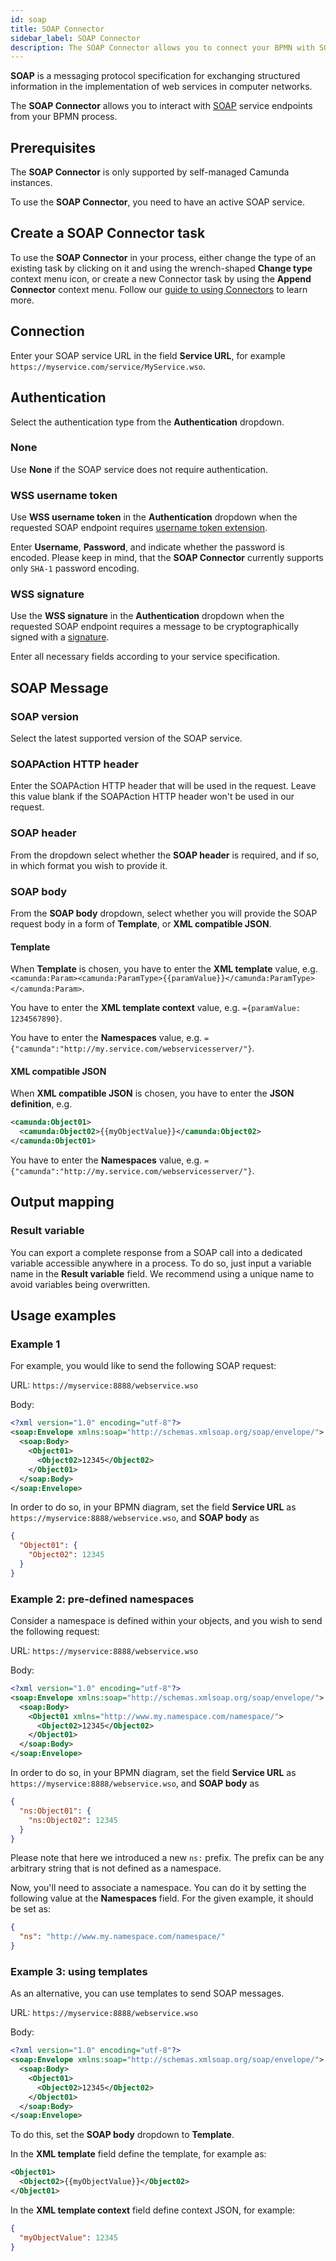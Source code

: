 ```yaml
---
id: soap
title: SOAP Connector
sidebar_label: SOAP Connector
description: The SOAP Connector allows you to connect your BPMN with SOAP services.
---
```


**SOAP** is a messaging protocol specification for exchanging structured
information in the implementation of web services in computer networks.

The **SOAP Connector** allows you to interact with [SOAP](https://en.wikipedia.org/wiki/SOAP) service endpoints
from your BPMN process.

## Prerequisites

The **SOAP Connector** is only supported by self-managed Camunda instances.

To use the **SOAP Connector**, you need to have an active SOAP service.

## Create a SOAP Connector task

To use the **SOAP Connector** in your process, either change the type of an existing task by clicking on it and using
the wrench-shaped **Change type** context menu icon, or create a new Connector task by using the **Append Connector** context menu.
Follow our [guide to using Connectors](/components/connectors/use-connectors/index.md) to learn more.

## Connection

Enter your SOAP service URL in the field **Service URL**, for example `https://myservice.com/service/MyService.wso`.

## Authentication

Select the authentication type from the **Authentication** dropdown.

### None

Use **None** if the SOAP service does not require authentication.

### WSS username token

Use **WSS username token** in the **Authentication** dropdown when the requested SOAP endpoint requires
[username token extension](https://docs.oasis-open.org/wss/v1.1/wss-v1.1-spec-pr-UsernameTokenProfile-01.htm#_Toc104276211).

Enter **Username**, **Password**, and indicate whether the password is encoded. Please keep in mind, that the
**SOAP Connector** currently supports only `SHA-1` password encoding.

### WSS signature

Use the **WSS signature** in the **Authentication** dropdown when the requested SOAP endpoint requires a message to be
cryptographically signed with a [signature](http://docs.oasis-open.org/wss-m/wss/v1.1.1/cs01/wss-SOAPMessageSecurity-v1.1.1-cs01.html#_Toc307407954).

Enter all necessary fields according to your service specification.

## SOAP Message

### SOAP version

Select the latest supported version of the SOAP service.

### SOAPAction HTTP header

Enter the SOAPAction HTTP header that will be used in the request. Leave this value blank if the SOAPAction HTTP header
won't be used in our request.

### SOAP header

From the dropdown select whether the **SOAP header** is required, and if so, in which format you wish to provide it.

### SOAP body

From the **SOAP body** dropdown, select whether you will provide the SOAP request body in a form of **Template**, or
**XML compatible JSON**.

#### Template

When **Template** is chosen, you have to enter the **XML template** value, e.g.
`<camunda:Param><camunda:ParamType>{{paramValue}}</camunda:ParamType></camunda:Param>`.

You have to enter the **XML template context** value, e.g.
`={paramValue: 1234567890}`.

You have to enter the **Namespaces** value, e.g.
`={"camunda":"http://my.service.com/webservicesserver/"}`.

#### XML compatible JSON

When **XML compatible JSON** is chosen, you have to enter the **JSON definition**, e.g.

```xml
<camunda:Object01>
  <camunda:Object02>{{myObjectValue}}</camunda:Object02>
</camunda:Object01>
```

You have to enter the **Namespaces** value, e.g.
`={"camunda":"http://my.service.com/webservicesserver/"}`.

## Output mapping

### Result variable

You can export a complete response from a SOAP call into a dedicated variable accessible anywhere in a process.
To do so, just input a variable name in the **Result variable** field. We recommend using a unique name to avoid
variables being overwritten.

## Usage examples

### Example 1

For example, you would like to send the following SOAP request:

URL: `https://myservice:8888/webservice.wso`

Body:

```xml
<?xml version="1.0" encoding="utf-8"?>
<soap:Envelope xmlns:soap="http://schemas.xmlsoap.org/soap/envelope/">
  <soap:Body>
    <Object01>
      <Object02>12345</Object02>
    </Object01>
  </soap:Body>
</soap:Envelope>
```

In order to do so, in your BPMN diagram, set the field **Service URL** as `https://myservice:8888/webservice.wso`, and **SOAP body** as

```json
{
  "Object01": {
    "Object02": 12345
  }
}
```

### Example 2: pre-defined namespaces

Consider a namespace is defined within your objects, and you wish to send the following request:

URL: `https://myservice:8888/webservice.wso`

Body:

```xml
<?xml version="1.0" encoding="utf-8"?>
<soap:Envelope xmlns:soap="http://schemas.xmlsoap.org/soap/envelope/">
  <soap:Body>
    <Object01 xmlns="http://www.my.namespace.com/namespace/">
      <Object02>12345</Object02>
    </Object01>
  </soap:Body>
</soap:Envelope>
```

In order to do so, in your BPMN diagram, set the field **Service URL** as `https://myservice:8888/webservice.wso`, and **SOAP body** as

```json
{
  "ns:Object01": {
    "ns:Object02": 12345
  }
}
```

Please note that here we introduced a new `ns:` prefix. The prefix can be any arbitrary string that is not defined as a namespace.

Now, you'll need to associate a namespace. You can do it by setting the following value at the **Namespaces** field.
For the given example, it should be set as:

```json
{
  "ns": "http://www.my.namespace.com/namespace/"
}
```

### Example 3: using templates

As an alternative, you can use templates to send SOAP messages.

URL: `https://myservice:8888/webservice.wso`

Body:

```xml
<?xml version="1.0" encoding="utf-8"?>
<soap:Envelope xmlns:soap="http://schemas.xmlsoap.org/soap/envelope/">
  <soap:Body>
    <Object01>
      <Object02>12345</Object02>
    </Object01>
  </soap:Body>
</soap:Envelope>
```

To do this, set the **SOAP body** dropdown to **Template**.

In the **XML template** field define the template, for example as:

```xml
<Object01>
  <Object02>{{myObjectValue}}</Object02>
</Object01>
```

In the **XML template context** field define context JSON, for example:

```json
{
  "myObjectValue": 12345
}
```

